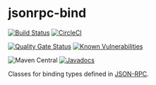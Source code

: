 # jsonrpc-bind

[![Build Status](https://travis-ci.org/jinahya/jsonrpc-bind.svg?branch=develop)](https://travis-ci.org/jinahya/jsonrpc-bind)
[![CircleCI](https://circleci.com/gh/jinahya/jsonrpc-bind/tree/develop.svg?style=svg)](https://circleci.com/gh/jinahya/jsonrpc-bind/tree/develop)

[![Quality Gate Status](https://sonarcloud.io/api/project_badges/measure?project=com.github.jinahya%3Ajsonrpc-bind%3Adevelop&metric=alert_status)](https://sonarcloud.io/dashboard?id=com.github.jinahya%3Ajsonrpc-bind%3Adevelop)
[![Known Vulnerabilities](https://snyk.io/test/github/jinahya/jsonrpc-bind/badge.svg?targetFile=pom.xml)](https://snyk.io/test/github/jinahya/jsonrpc-bind?targetFile=pom.xml)

![Maven Central](https://img.shields.io/maven-central/v/com.github.jinahya/jsonrpc-bind.svg)
[![Javadocs](https://javadoc.io/badge/com.github.jinahya/jsonrpc-bind.svg?label=javadoc)](https://javadoc.io/doc/com.github.jinahya/jsonrpc-bind)

Classes for binding types defined in [JSON-RPC](https://www.jsonrpc.org).
